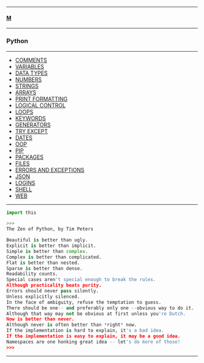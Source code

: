 
---

#### [M](https://github.com/ttltrk/TTT/blob/master/menu.md)

---



### Python

---

* [COMMENTS](https://github.com/ttltrk/TTT/blob/master/PY/COMMENTS/COMMENTS.md)
* [VARIABLES](https://github.com/ttltrk/TTT/blob/master/PY/VARIABLES/VARIABLES.md)
* [DATA TYPES](https://github.com/ttltrk/TTT/blob/master/PY/COMMENTS/COMMENTS.md)
* [NUMBERS](https://github.com/ttltrk/TTT/blob/master/PY/COMMENTS/COMMENTS.md)
* [STRINGS](https://github.com/ttltrk/TTT/blob/master/PY/COMMENTS/COMMENTS.md)
* [ARRAYS](https://github.com/ttltrk/TTT/blob/master/PY/COMMENTS/COMMENTS.md)
* [PRINT FORMATTING](https://github.com/ttltrk/TTT/blob/master/PY/COMMENTS/COMMENTS.md)
* [LOGICAL CONTROL](https://github.com/ttltrk/TTT/blob/master/PY/COMMENTS/COMMENTS.md)
* [LOOPS](https://github.com/ttltrk/TTT/blob/master/PY/COMMENTS/COMMENTS.md)
* [KEYWORDS](https://github.com/ttltrk/TTT/blob/master/PY/COMMENTS/COMMENTS.md)
* [GENERATORS](https://github.com/ttltrk/TTT/blob/master/PY/COMMENTS/COMMENTS.md)
* [TRY EXCEPT](https://github.com/ttltrk/TTT/blob/master/PY/COMMENTS/COMMENTS.md)
* [DATES](https://github.com/ttltrk/TTT/blob/master/PY/COMMENTS/COMMENTS.md)
* [OOP](https://github.com/ttltrk/TTT/blob/master/PY/COMMENTS/COMMENTS.md)
* [PIP](https://github.com/ttltrk/TTT/blob/master/PY/COMMENTS/COMMENTS.md)
* [PACKAGES](https://github.com/ttltrk/TTT/blob/master/PY/COMMENTS/COMMENTS.md)
* [FILES](https://github.com/ttltrk/TTT/blob/master/PY/COMMENTS/COMMENTS.md)
* [ERRORS AND EXCEPTIONS](https://github.com/ttltrk/TTT/blob/master/PY/COMMENTS/COMMENTS.md)
* [JSON](https://github.com/ttltrk/TTT/blob/master/PY/COMMENTS/COMMENTS.md)
* [LOGINS](https://github.com/ttltrk/TTT/blob/master/PY/COMMENTS/COMMENTS.md)
* [SHELL](https://github.com/ttltrk/TTT/blob/master/PY/COMMENTS/COMMENTS.md)
* [WEB](https://github.com/ttltrk/TTT/blob/master/PY/COMMENTS/COMMENTS.md)

---

```py
import this

>>>
The Zen of Python, by Tim Peters

Beautiful is better than ugly.
Explicit is better than implicit.
Simple is better than complex.
Complex is better than complicated.
Flat is better than nested.
Sparse is better than dense.
Readability counts.
Special cases aren't special enough to break the rules.
Although practicality beats purity.
Errors should never pass silently.
Unless explicitly silenced.
In the face of ambiguity, refuse the temptation to guess.
There should be one-- and preferably only one --obvious way to do it.
Although that way may not be obvious at first unless you're Dutch.
Now is better than never.
Although never is often better than *right* now.
If the implementation is hard to explain, it's a bad idea.
If the implementation is easy to explain, it may be a good idea.
Namespaces are one honking great idea -- let's do more of those!
>>>

```

---
